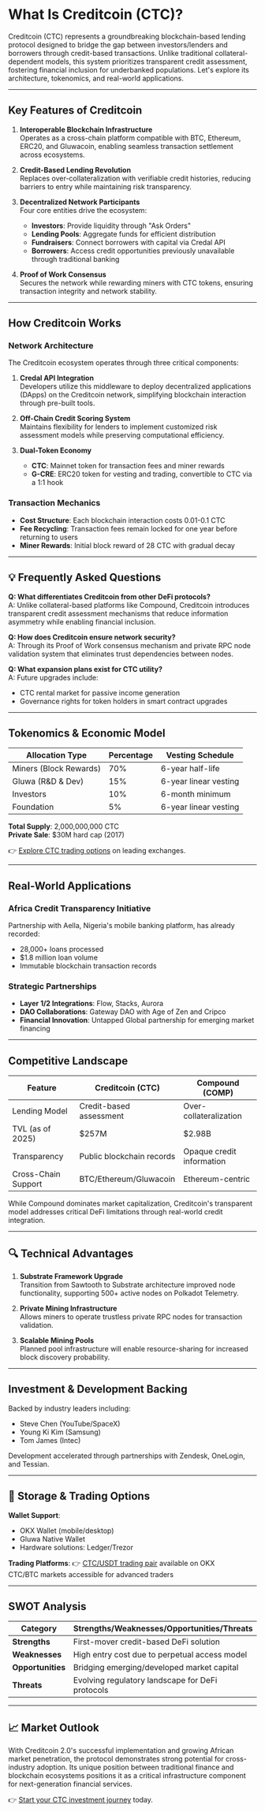# What Is Creditcoin (CTC)?

Creditcoin (CTC) represents a groundbreaking blockchain-based lending protocol designed to bridge the gap between investors/lenders and borrowers through credit-based transactions. Unlike traditional collateral-dependent models, this system prioritizes transparent credit assessment, fostering financial inclusion for underbanked populations. Let's explore its architecture, tokenomics, and real-world applications.

---

## Key Features of Creditcoin

1. **Interoperable Blockchain Infrastructure**  
   Operates as a cross-chain platform compatible with BTC, Ethereum, ERC20, and Gluwacoin, enabling seamless transaction settlement across ecosystems.

2. **Credit-Based Lending Revolution**  
   Replaces over-collateralization with verifiable credit histories, reducing barriers to entry while maintaining risk transparency.

3. **Decentralized Network Participants**  
   Four core entities drive the ecosystem:
   - **Investors**: Provide liquidity through "Ask Orders"
   - **Lending Pools**: Aggregate funds for efficient distribution
   - **Fundraisers**: Connect borrowers with capital via Credal API
   - **Borrowers**: Access credit opportunities previously unavailable through traditional banking

4. **Proof of Work Consensus**  
   Secures the network while rewarding miners with CTC tokens, ensuring transaction integrity and network stability.

---

## How Creditcoin Works

### Network Architecture

The Creditcoin ecosystem operates through three critical components:

1. **Credal API Integration**  
   Developers utilize this middleware to deploy decentralized applications (DApps) on the Creditcoin network, simplifying blockchain interaction through pre-built tools.

2. **Off-Chain Credit Scoring System**  
   Maintains flexibility for lenders to implement customized risk assessment models while preserving computational efficiency.

3. **Dual-Token Economy**  
   - **CTC**: Mainnet token for transaction fees and miner rewards
   - **G-CRE**: ERC20 token for vesting and trading, convertible to CTC via a 1:1 hook

### Transaction Mechanics

- **Cost Structure**: Each blockchain interaction costs 0.01-0.1 CTC
- **Fee Recycling**: Transaction fees remain locked for one year before returning to users
- **Miner Rewards**: Initial block reward of 28 CTC with gradual decay

---

## 💡 Frequently Asked Questions

**Q: What differentiates Creditcoin from other DeFi protocols?**  
A: Unlike collateral-based platforms like Compound, Creditcoin introduces transparent credit assessment mechanisms that reduce information asymmetry while enabling financial inclusion.

**Q: How does Creditcoin ensure network security?**  
A: Through its Proof of Work consensus mechanism and private RPC node validation system that eliminates trust dependencies between nodes.

**Q: What expansion plans exist for CTC utility?**  
A: Future upgrades include:
- CTC rental market for passive income generation
- Governance rights for token holders in smart contract upgrades

---

## Tokenomics & Economic Model

| Allocation Type       | Percentage | Vesting Schedule       |
|-----------------------|------------|------------------------|
| Miners (Block Rewards)| 70%        | 6-year half-life       |
| Gluwa (R&D & Dev)     | 15%        | 6-year linear vesting  |
| Investors             | 10%        | 6-month minimum        |
| Foundation            | 5%         | 6-year linear vesting  |

**Total Supply**: 2,000,000,000 CTC  
**Private Sale**: $30M hard cap (2017)

👉 [Explore CTC trading options](https://bit.ly/okx-bonus) on leading exchanges.

---

## Real-World Applications

### Africa Credit Transparency Initiative
Partnership with Aella, Nigeria's mobile banking platform, has already recorded:
- 28,000+ loans processed
- $1.8 million loan volume
- Immutable blockchain transaction records

### Strategic Partnerships
- **Layer 1/2 Integrations**: Flow, Stacks, Aurora
- **DAO Collaborations**: Gateway DAO with Age of Zen and Cripco
- **Financial Innovation**: Untapped Global partnership for emerging market financing

---

## Competitive Landscape

| Feature                | Creditcoin (CTC)          | Compound (COMP)          |
|------------------------|---------------------------|--------------------------|
| Lending Model          | Credit-based assessment   | Over-collateralization   |
| TVL (as of 2025)       | $257M                     | $2.98B                   |
| Transparency           | Public blockchain records   | Opaque credit information|
| Cross-Chain Support    | BTC/Ethereum/Gluwacoin    | Ethereum-centric         |

While Compound dominates market capitalization, Creditcoin's transparent model addresses critical DeFi limitations through real-world credit integration.

---

## 🔍 Technical Advantages

1. **Substrate Framework Upgrade**  
   Transition from Sawtooth to Substrate architecture improved node functionality, supporting 500+ active nodes on Polkadot Telemetry.

2. **Private Mining Infrastructure**  
   Allows miners to operate trustless private RPC nodes for transaction validation.

3. **Scalable Mining Pools**  
   Planned pool infrastructure will enable resource-sharing for increased block discovery probability.

---

## Investment & Development Backing

Backed by industry leaders including:
- Steve Chen (YouTube/SpaceX)
- Young Ki Kim (Samsung)
- Tom James (Intec)

Development accelerated through partnerships with Zendesk, OneLogin, and Tessian.

---

## 🚀 Storage & Trading Options

**Wallet Support**:
- OKX Wallet (mobile/desktop)
- Gluwa Native Wallet
- Hardware solutions: Ledger/Trezor

**Trading Platforms**:
👉 [CTC/USDT trading pair](https://bit.ly/okx-bonus) available on OKX  
CTC/BTC markets accessible for advanced traders

---

## SWOT Analysis

| Category     | Strengths/Weaknesses/Opportunities/Threats |
|--------------|---------------------------------------------|
| **Strengths** | First-mover credit-based DeFi solution      |
| **Weaknesses**| High entry cost due to perpetual access model|
| **Opportunities**| Bridging emerging/developed market capital|
| **Threats** | Evolving regulatory landscape for DeFi protocols |

---

## 📈 Market Outlook

With Creditcoin 2.0's successful implementation and growing African market penetration, the protocol demonstrates strong potential for cross-industry adoption. Its unique position between traditional finance and blockchain ecosystems positions it as a critical infrastructure component for next-generation financial services.

👉 [Start your CTC investment journey](https://bit.ly/okx-bonus) today.